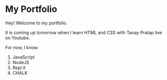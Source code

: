 # My Portfolio

Hey! Welcome to my portfolio. 

It is coming up tomorrow when I learn HTML and CSS with Tanay Pratap live on Youtube.

For now, I know:

1. JavaScript
1. NodeJS
1. Repl.it
1. CHALK